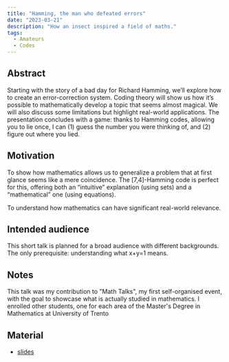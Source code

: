 ```yaml
---
title: "Hamming, the man who defeated errors"
date: "2023-03-21"
description: "How an insect inspired a field of maths."
tags:
  - Amateurs
  - Codes
---
```


## Abstract

Starting with the story of a bad day for Richard Hamming, we’ll explore how to create an error-correction system. Coding theory will show us how it’s possible to mathematically develop a topic that seems almost magical. We will also discuss some limitations but highlight real-world applications. The presentation concludes with a game: thanks to Hamming codes, allowing you to lie once, I can (1) guess the number you were thinking of, and (2) figure out where you lied.

## Motivation

To show how mathematics allows us to generalize a problem that at first glance seems like a mere coincidence. The [7,4]-Hamming code is perfect for this, offering both an “intuitive” explanation (using sets) and a “mathematical” one (using equations). 

To understand how mathematics can have significant real-world relevance.

## Intended audience

This short talk is planned for a broad audience with different backgrounds. The only prerequisite: understanding what x+y=1 means. 

## Notes

This talk was my contribution to "Math Talks", my first self-organised event, with the goal to showcase what is actually studied in mathematics. I enrolled other students, one for each area of the Master's Degree in Mathematics at University of Trento

## Material

- [slides](https://drive.google.com/file/d/1Ur0QgM2-8J3lXPQlBaERZ476kO-gg-jC)
